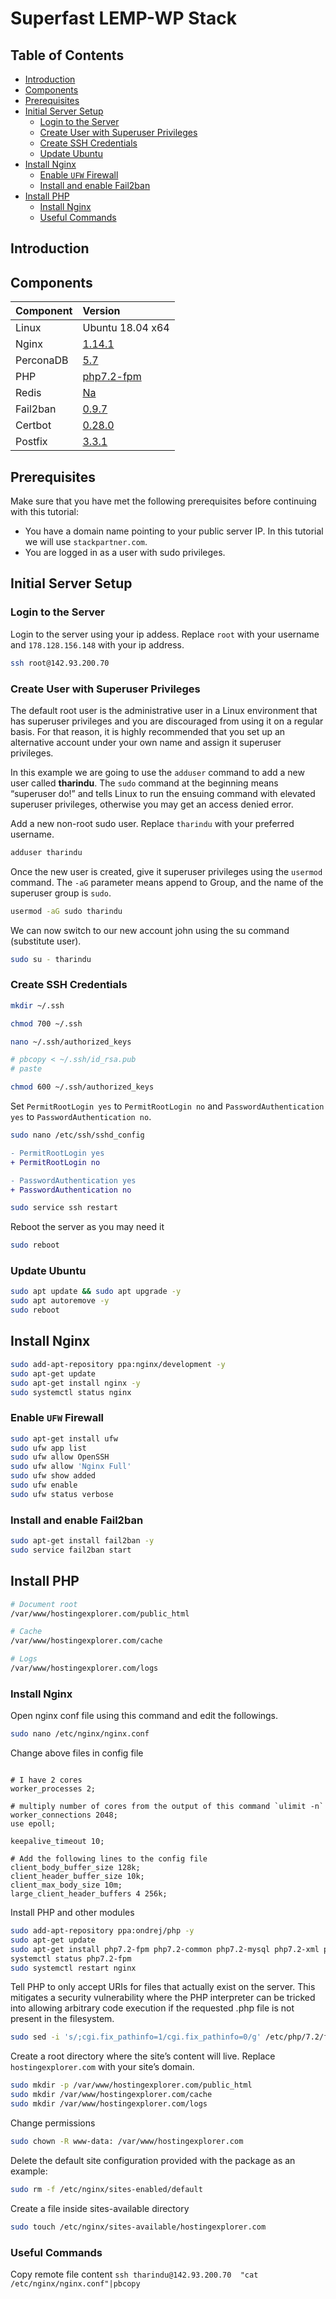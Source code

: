 # Superfast LEMP-WP Stack<!-- omit in toc -->

## Table of Contents<!-- omit in toc -->

- [Introduction](#introduction)
- [Components](#components)
- [Prerequisites](#prerequisites)
- [Initial Server Setup](#initial-server-setup)
    - [Login to the Server](#login-to-the-server)
    - [Create User with Superuser Privileges](#create-user-with-superuser-privileges)
    - [Create SSH Credentials](#create-ssh-credentials)
    - [Update Ubuntu](#update-ubuntu)
- [Install Nginx](#install-nginx)
    - [Enable `UFW` Firewall](#enable-ufw-firewall)
    - [Install and enable Fail2ban](#install-and-enable-fail2ban)
- [Install PHP](#install-php)
    - [Install Nginx](#install-nginx)
    - [Useful Commands](#useful-commands)

## Introduction

## Components

| Component | Version          |
| :-------- | :--------------- |
| Linux     | Ubuntu 18.04 x64 |
| Nginx     | [1.14.1](#)      |
| PerconaDB | [5.7](#)         |
| PHP       | [php7.2-fpm](#)  |
| Redis     | [Na](#)          |
| Fail2ban  | [0.9.7](#)       |
| Certbot   | [0.28.0](#)      |
| Postfix   | [3.3.1](#)       |

## Prerequisites

Make sure that you have met the following prerequisites before continuing with this tutorial:

- You have a domain name pointing to your public server IP. In this tutorial we will use ```stackpartner.com```.
- You are logged in as a user with sudo privileges.

## Initial Server Setup

### Login to the Server

Login to the server using your ip addess. Replace ```root``` with your username and ```178.128.156.148``` with your ip address.

``` bash
ssh root@142.93.200.70
```

### Create User with Superuser Privileges

The default root user is the administrative user in a Linux environment that has superuser privileges and you are discouraged from using it on a regular basis. For that reason, it is highly recommended that you set up an alternative account under your own name and assign it superuser privileges.

In this example we are going to use the ```adduser``` command to add a new user called **tharindu**. The ```sudo``` command at the beginning means  “superuser do!” and tells Linux to run the ensuing command with elevated superuser privileges, otherwise you may get an access denied error.

Add a new non-root sudo user. Replace ```tharindu``` with your preferred username.

``` bash
adduser tharindu
```

Once the new user is created, give it superuser privileges using the ```usermod``` command. The ```-aG``` parameter means append to Group, and the name of the superuser group is ```sudo```.

``` bash
usermod -aG sudo tharindu
```

We can now switch to our new account john using the su command (substitute user).

``` bash
sudo su - tharindu
```

### Create SSH Credentials

``` bash
mkdir ~/.ssh
```

``` bash
chmod 700 ~/.ssh
```

``` bash
nano ~/.ssh/authorized_keys
```

``` bash
# pbcopy < ~/.ssh/id_rsa.pub
# paste
```

``` bash
chmod 600 ~/.ssh/authorized_keys
```

Set ```PermitRootLogin yes``` to ```PermitRootLogin no``` and ```PasswordAuthentication yes``` to ```PasswordAuthentication no```.

``` bash
sudo nano /etc/ssh/sshd_config
```

``` diff
- PermitRootLogin yes
+ PermitRootLogin no

- PasswordAuthentication yes
+ PasswordAuthentication no

```

``` bash
sudo service ssh restart
```

Reboot the server as you may need it

``` bash
sudo reboot
```

### Update Ubuntu

``` bash
sudo apt update && sudo apt upgrade -y
sudo apt autoremove -y
sudo reboot
```

## Install Nginx

``` bash
sudo add-apt-repository ppa:nginx/development -y
sudo apt-get update
sudo apt-get install nginx -y
sudo systemctl status nginx
```

### Enable `UFW` Firewall

``` bash
sudo apt-get install ufw
sudo ufw app list
sudo ufw allow OpenSSH 
sudo ufw allow 'Nginx Full'
sudo ufw show added
sudo ufw enable
sudo ufw status verbose
```

### Install and enable Fail2ban

``` bash
sudo apt-get install fail2ban -y
sudo service fail2ban start
```

## Install PHP

``` bash
# Document root
/var/www/hostingexplorer.com/public_html

# Cache
/var/www/hostingexplorer.com/cache

# Logs
/var/www/hostingexplorer.com/logs
```

### Install Nginx


Open nginx conf file using this command and edit the followings.

``` bash
sudo nano /etc/nginx/nginx.conf
```

Change above files in config file

``` nginx

# I have 2 cores
worker_processes 2;

# multiply number of cores from the output of this command `ulimit -n`
worker_connections 2048;
use epoll;

keepalive_timeout 10;

# Add the following lines to the config file
client_body_buffer_size 128k;
client_header_buffer_size 10k;
client_max_body_size 10m;
large_client_header_buffers 4 256k;
```

Install PHP and other modules

``` bash
sudo add-apt-repository ppa:ondrej/php -y
sudo apt-get update
sudo apt-get install php7.2-fpm php7.2-common php7.2-mysql php7.2-xml php7.2-xmlrpc php7.2-curl php7.2-gd php7.2-imagick php7.2-cli php7.2-dev php7.2-imap php7.2-mbstring php7.2-opcache php7.2-redis php7.2-soap php7.2-zip -y
systemctl status php7.2-fpm
sudo systemctl restart nginx
```

Tell PHP to only accept URIs for files that actually exist on the server. This mitigates a security vulnerability where the PHP interpreter can be tricked into allowing arbitrary code execution if the requested .php file is not present in the filesystem.

``` bash
sudo sed -i 's/;cgi.fix_pathinfo=1/cgi.fix_pathinfo=0/g' /etc/php/7.2/fpm/php.ini
```

Create a root directory where the site’s content will live. Replace `hostingexplorer.com` with your site’s domain.

``` bash
sudo mkdir -p /var/www/hostingexplorer.com/public_html
sudo mkdir /var/www/hostingexplorer.com/cache
sudo mkdir /var/www/hostingexplorer.com/logs
```

Change permissions

``` bash
sudo chown -R www-data: /var/www/hostingexplorer.com
```

Delete the default site configuration provided with the package as an example:

``` bash
sudo rm -f /etc/nginx/sites-enabled/default
```

Create a file inside sites-available directory

``` bash
sudo touch /etc/nginx/sites-available/hostingexplorer.com
```

### Useful Commands

Copy remote file content ```ssh tharindu@142.93.200.70  "cat /etc/nginx/nginx.conf"|pbcopy```
